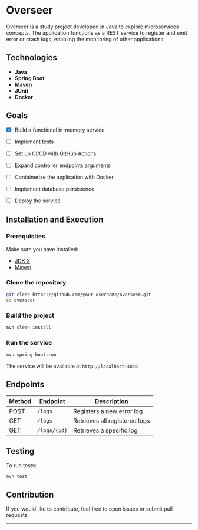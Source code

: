 # Overseer  

Overseer is a study project developed in Java to explore microservices concepts. The application functions as a REST service to register and emit error or crash logs, enabling the monitoring of other applications.  

## Technologies  

- **Java** 
- **Spring Boot** 
- **Maven** 
- **JUnit** 
- **Docker**  

## Goals  

- [x] Build a functional in-memory service  
- [ ] Implement tests  
- [ ] Set up CI/CD with GitHub Actions
- [ ] Expand controller endpoints arguments
- [ ] Containerize the application with Docker  
- [ ] Implement database persistence  
- [ ] Deploy the service  


## Installation and Execution  

### Prerequisites  

Make sure you have installed:  

- [JDK X](https://www.oracle.com/java/technologies/javase-downloads.html)  
- [Maven](https://maven.apache.org/download.cgi)  

### Clone the repository  

```sh
git clone https://github.com/your-username/overseer.git  
cd overseer  
```

### Build the project  

```sh
mvn clean install  
```

### Run the service  

```sh
mvn spring-boot:run  
```

The service will be available at `http://localhost:4040`.  

## Endpoints  

| Method | Endpoint     | Description |
|--------|-------------|-------------|
| POST   | `/logs`     | Registers a new error log |
| GET    | `/logs`     | Retrieves all registered logs |
| GET    | `/logs/{id}` | Retrieves a specific log |

## Testing  

To run tests:  

```sh
mvn test  
```

## Contribution  

If you would like to contribute, feel free to open issues or submit pull requests.  

---


